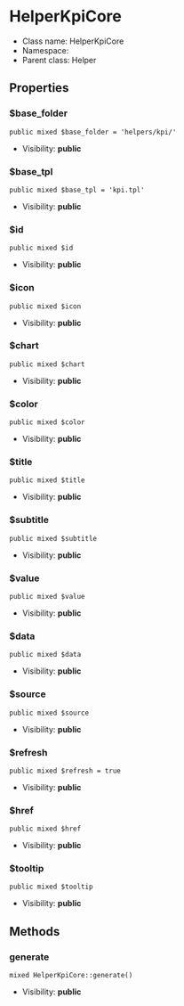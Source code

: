 HelperKpiCore
===============






* Class name: HelperKpiCore
* Namespace: 
* Parent class: Helper





Properties
----------


### $base_folder

    public mixed $base_folder = 'helpers/kpi/'





* Visibility: **public**


### $base_tpl

    public mixed $base_tpl = 'kpi.tpl'





* Visibility: **public**


### $id

    public mixed $id





* Visibility: **public**


### $icon

    public mixed $icon





* Visibility: **public**


### $chart

    public mixed $chart





* Visibility: **public**


### $color

    public mixed $color





* Visibility: **public**


### $title

    public mixed $title





* Visibility: **public**


### $subtitle

    public mixed $subtitle





* Visibility: **public**


### $value

    public mixed $value





* Visibility: **public**


### $data

    public mixed $data





* Visibility: **public**


### $source

    public mixed $source





* Visibility: **public**


### $refresh

    public mixed $refresh = true





* Visibility: **public**


### $href

    public mixed $href





* Visibility: **public**


### $tooltip

    public mixed $tooltip





* Visibility: **public**


Methods
-------


### generate

    mixed HelperKpiCore::generate()





* Visibility: **public**



